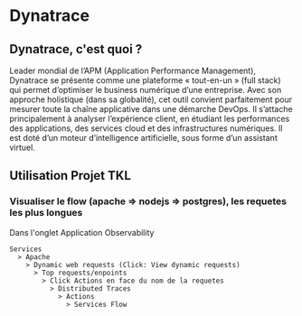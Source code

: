 # Dynatrace

## Dynatrace, c'est quoi ?

Leader mondial de l’APM (Application Performance Management), Dynatrace se présente comme une plateforme « tout-en-un » (full stack) qui permet d’optimiser le business numérique d’une entreprise. 
Avec son approche holistique (dans sa globalité), cet outil convient parfaitement pour mesurer toute la chaîne applicative dans une démarche DevOps. 
Il s’attache principalement à analyser l’expérience client, en étudiant les performances des applications, des services cloud et des infrastructures numériques. 
Il est doté d’un moteur d’intelligence artificielle, sous forme d’un assistant virtuel.




## Utilisation Projet TKL

### Visualiser le flow (apache => nodejs => postgres), les requetes les plus longues

Dans l'onglet Application Observability

    Services
      > Apache
        > Dynamic web requests (Click: View dynamic requests)
          > Top requests/enpoints
            > Click Actions en face du nom de la requetes
              > Distributed Traces
                > Actions
                  > Services Flow
  
